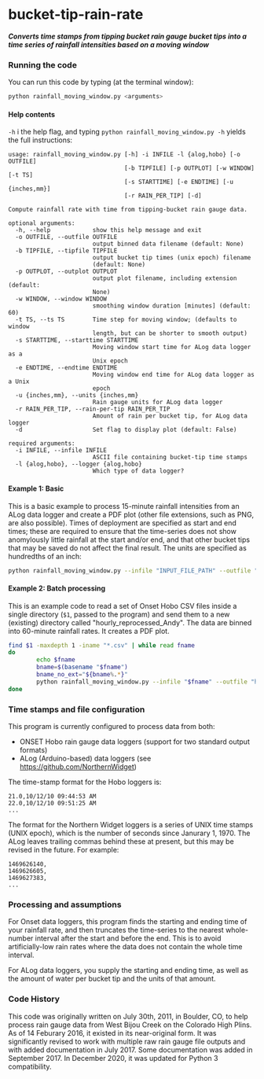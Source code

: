 # bucket-tip-rain-rate

***Converts time stamps from tipping bucket rain gauge bucket tips into a time series of rainfall intensities based on a moving window***

### Running the code

You can run this code by typing (at the terminal window):
```bash
python rainfall_moving_window.py <arguments>
```

#### Help contents

`-h` i the help flag, and typing `python rainfall_moving_window.py -h` yields the full instructions:
```
usage: rainfall_moving_window.py [-h] -i INFILE -l {alog,hobo} [-o OUTFILE]
                                 [-b TIPFILE] [-p OUTPLOT] [-w WINDOW] [-t TS]
                                 [-s STARTTIME] [-e ENDTIME] [-u {inches,mm}]
                                 [-r RAIN_PER_TIP] [-d]

Compute rainfall rate with time from tipping-bucket rain gauge data.

optional arguments:
  -h, --help            show this help message and exit
  -o OUTFILE, --outfile OUTFILE
                        output binned data filename (default: None)
  -b TIPFILE, --tipfile TIPFILE
                        output bucket tip times (unix epoch) filename
                        (default: None)
  -p OUTPLOT, --outplot OUTPLOT
                        output plot filename, including extension (default:
                        None)
  -w WINDOW, --window WINDOW
                        smoothing window duration [minutes] (default: 60)
  -t TS, --ts TS        Time step for moving window; (defaults to window
                        length, but can be shorter to smooth output)
  -s STARTTIME, --starttime STARTTIME
                        Moving window start time for ALog data logger as a
                        Unix epoch
  -e ENDTIME, --endtime ENDTIME
                        Moving window end time for ALog data logger as a Unix
                        epoch
  -u {inches,mm}, --units {inches,mm}
                        Rain gauge units for ALog data logger
  -r RAIN_PER_TIP, --rain-per-tip RAIN_PER_TIP
                        Amount of rain per bucket tip, for ALog data logger
  -d                    Set flag to display plot (default: False)

required arguments:
  -i INFILE, --infile INFILE
                        ASCII file containing bucket-tip time stamps
  -l {alog,hobo}, --logger {alog,hobo}
                        Which type of data logger?
```

#### Example 1: Basic

This is a basic example to process 15-minute rainfall intensities from an ALog data logger and create a PDF plot (other file extensions, such as PNG, are also possible). Times of deployment are specified as start and end times; these are required to ensure that the time-series does not show anomylously little rainfall at the start and/or end, and that other bucket tips that may be saved do not affect the final result. The units are specified as hundredths of an inch:
```bash
python rainfall_moving_window.py --infile "INPUT_FILE_PATH" --outfile "OUTPUT_FILE_PATH" --outplot "OUTPUT_PLOT_PATH.pdf" --logger alog --window 15 -s 1484524800 -e 1505575867 -u inches -r 0.01
```

#### Example 2: Batch processing

This is an example code to read a set of Onset Hobo CSV files inside a single directory (```$1```, passed to the program) and send them to a new (existing) directory called "hourly_reprocessed_Andy". The data are binned into 60-minute rainfall rates. It creates a PDF plot.

```bash
find $1 -maxdepth 1 -iname "*.csv" | while read fname
do
        echo $fname
        bname=$(basename "$fname")
        bname_no_ext="${bname%.*}"
        python rainfall_moving_window.py --infile "$fname" --outfile "hourly_reprocessed_Andy/$bname" --outplot "hourly_reprocessed_Andy/$bname_no_ext.pdf" --logger hobo --window 60
done
```

### Time stamps and file configuration

This program is currently configured to process data from both:
* ONSET Hobo rain gauge data loggers (support for two standard output formats)
* ALog (Arduino-based) data loggers (see https://github.com/NorthernWidget)

The time-stamp format for the Hobo loggers is:
```
21.0,10/12/10 09:44:53 AM
22.0,10/12/10 09:51:25 AM
...
```

The format for the Northern Widget loggers is a series of UNIX time stamps (UNIX epoch), which is the number of seconds since Janurary 1, 1970. The ALog leaves trailing commas behind these at present, but this may be revised in the future. For example:
```
1469626140,
1469626605,
1469627383,
...
```

### Processing and assumptions

For Onset data loggers, this program finds the starting and ending time of your rainfall rate, and then truncates the time-series to the nearest whole-number interval after the start and before the end. This is to avoid artificially-low rain rates where the data does not contain the whole time interval.

For ALog data loggers, you supply the starting and ending time, as well as the amount of water per bucket tip and the units of that amount.

### Code History

This code was originally written on July 30th, 2011, in Boulder, CO, to help process rain gauge data from West Bijou Creek on the Colorado High Plins. As of 14 Feburary 2016, it existed in its near-original form. It was significantly revised to work with multiple raw rain gauge file outputs and with added documentation in July 2017. Some documentation was added in September 2017. In December 2020, it was updated for Python 3 compatibility.
